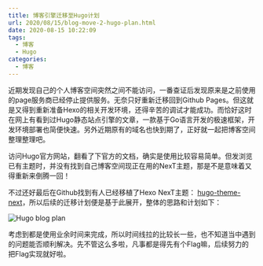 ```yaml
---
title: 博客引擎迁移至Hugo计划
url: 2020/08/15/blog-move-2-hugo-plan.html
date: 2020-08-15 10:22:09
tags:
  - 博客
  - Hugo
categories:
  - 博客
---
```


近期发现自己的个人博客空间突然之间不能访问，一番查证后发现原来是之前使用的page服务商已经停止提供服务。无奈只好重新迁移回到Github Pages。但这就是又得到重新准备Hexo的相关开发环境，还得辛苦的调试才能成功。而恰好这时在网上有看到过Hugo静态站点引擎的文章，一款基于Go语言开发的极速框架，开发环境部署也简便快速。另外近期原有的域名也快到期了，正好就一起把博客空间整理整理吧。

<!--more-->

访问Hugo官方网站，翻看了下官方的文档，确实是使用比较容易简单。但发浏览已有主题时，并没有找到自己博客空间现正在用的NexT主题，那是不是意味着又得重新来倒腾一回！

不过还好最后在Github找到有人已经移植了Hexo NexT主题： [hugo-theme-next](https://github.com/xtfly/hugo-theme-next)，所以后续的迁移计划便是基于此展开，整体的思路和计划如下：

![Hugo blog plan](http://imgs.lisenhui.cn/2020/08-15-blog-move-2-hugo-plan.png)

考虑到都是使用业余时间来完成，所以时间线拉的比较长一些，也不知道当中遇到的问题能否顺利解决。先不管这么多啦，凡事都是得先有个Flag嘛，后续努力的把Flag实现就好啦。

